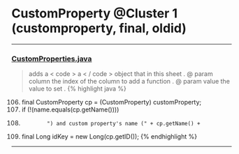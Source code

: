 # CustomProperty @Cluster 1 (customproperty, final, oldid)

***

### [CustomProperties.java](https://searchcode.com/codesearch/view/15642679/)
> adds a < code > a < / code > object that in this sheet . @ param column the index of the column to add a function . @ param value the value to set . 
{% highlight java %}
106. final CustomProperty cp = (CustomProperty) customProperty;
117. if (!(name.equals(cp.getName())))
119.             ") and custom property's name (" + cp.getName() +
123. final Long idKey = new Long(cp.getID());
{% endhighlight %}

***

